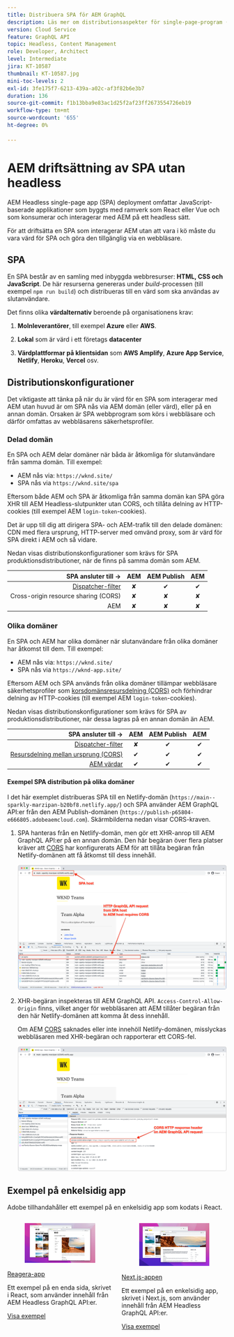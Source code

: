 ```yaml
---
title: Distribuera SPA för AEM GraphQL
description: Läs mer om distributionsaspekter för single-page-program (SPA) AEM Headless-distributioner.
version: Cloud Service
feature: GraphQL API
topic: Headless, Content Management
role: Developer, Architect
level: Intermediate
jira: KT-10587
thumbnail: KT-10587.jpg
mini-toc-levels: 2
exl-id: 3fe175f7-6213-439a-a02c-af3f82b6e3b7
duration: 136
source-git-commit: f1b13bba9e83ac1d25f2af23ff2673554726eb19
workflow-type: tm+mt
source-wordcount: '655'
ht-degree: 0%

---
```


# AEM driftsättning av SPA utan headless

AEM Headless single-page app (SPA) deployment omfattar JavaScript-baserade applikationer som byggts med ramverk som React eller Vue och som konsumerar och interagerar med AEM på ett headless sätt.

För att driftsätta en SPA som interagerar AEM utan att vara i kö måste du vara värd för SPA och göra den tillgänglig via en webbläsare.

## SPA

En SPA består av en samling med inbyggda webbresurser: **HTML, CSS och JavaScript**. De här resurserna genereras under _build_-processen (till exempel `npm run build`) och distribueras till en värd som ska användas av slutanvändare.

Det finns olika **värdalternativ** beroende på organisationens krav:

1. **Molnleverantörer**, till exempel **Azure** eller **AWS**.

2. **Lokal** som är värd i ett företags **datacenter**

3. **Värdplattformar på klientsidan** som **AWS Amplify**, **Azure App Service**, **Netlify**, **Heroku**, **Vercel** osv.

## Distributionskonfigurationer

Det viktigaste att tänka på när du är värd för en SPA som interagerar med AEM utan huvud är om SPA nås via AEM domän (eller värd), eller på en annan domän.  Orsaken är SPA webbprogram som körs i webbläsare och därför omfattas av webbläsarens säkerhetsprofiler.

### Delad domän

En SPA och AEM delar domäner när båda är åtkomliga för slutanvändare från samma domän. Till exempel:

+ AEM nås via: `https://wknd.site/`
+ SPA nås via `https://wknd.site/spa`

Eftersom både AEM och SPA är åtkomliga från samma domän kan SPA göra XHR till AEM Headless-slutpunkter utan CORS, och tillåta delning av HTTP-cookies (till exempel AEM `login-token`-cookies).

Det är upp till dig att dirigera SPA- och AEM-trafik till den delade domänen: CDN med flera ursprung, HTTP-server med omvänd proxy, som är värd för SPA direkt i AEM och så vidare.

Nedan visas distributionskonfigurationer som krävs för SPA produktionsdistributioner, när de finns på samma domän som AEM.

| SPA ansluter till → | AEM | AEM Publish | AEM |
|---------------------------------------------------:|:----------:|:-----------:|:-----------:|
| [Dispatcher-filter](./configurations/dispatcher-filters.md) | ✘ | ✔ | ✔ |
| Cross-origin resource sharing (CORS) | ✘ | ✘ | ✘ |
| AEM | ✘ | ✘ | ✘ |

### Olika domäner

En SPA och AEM har olika domäner när slutanvändare från olika domäner har åtkomst till dem. Till exempel:

+ AEM nås via: `https://wknd.site/`
+ SPA nås via `https://wknd-app.site/`

Eftersom AEM och SPA används från olika domäner tillämpar webbläsare säkerhetsprofiler som [korsdomänsresursdelning (CORS)](./configurations/cors.md) och förhindrar delning av HTTP-cookies (till exempel AEM `login-token`-cookies).

Nedan visas distributionskonfigurationer som krävs för SPA av produktionsdistributioner, när dessa lagras på en annan domän än AEM.

| SPA ansluter till → | AEM | AEM Publish | AEM |
|---------------------------------------------------:|:----------:|:-----------:|:-----------:|
| [Dispatcher-filter](./configurations/dispatcher-filters.md) | ✘ | ✔ | ✔ |
| [Resursdelning mellan ursprung (CORS)](./configurations/cors.md) | ✔ | ✔ | ✔ |
| [AEM värdar](./configurations/aem-hosts.md) | ✔ | ✔ | ✔ |

#### Exempel SPA distribution på olika domäner

I det här exemplet distribueras SPA till en Netlify-domän (`https://main--sparkly-marzipan-b20bf8.netlify.app/`) och SPA använder AEM GraphQL API:er från den AEM Publish-domänen (`https://publish-p65804-e666805.adobeaemcloud.com`). Skärmbilderna nedan visar CORS-kraven.

1. SPA hanteras från en Netlify-domän, men gör ett XHR-anrop till AEM GraphQL API:er på en annan domän. Den här begäran över flera platser kräver att [CORS](./configurations/cors.md) har konfigurerats AEM för att tillåta begäran från Netlify-domänen att få åtkomst till dess innehåll.

   ![SPA begäran från SPA och AEM ](assets/spa/cors-requirement.png)

2. XHR-begäran inspekteras till AEM GraphQL API. `Access-Control-Allow-Origin` finns, vilket anger för webbläsaren att AEM tillåter begäran från den här Netlify-domänen att komma åt dess innehåll.

   Om AEM [CORS](./configurations/cors.md) saknades eller inte innehöll Netlify-domänen, misslyckas webbläsaren med XHR-begäran och rapporterar ett CORS-fel.

   ![CORS-svarshuvud AEM GraphQL API](assets/spa/cors-response-headers.png)

## Exempel på enkelsidig app

Adobe tillhandahåller ett exempel på en enkelsidig app som kodats i React.

<div class="columns is-multiline">
<!-- React app -->
<div class="column is-half-tablet is-half-desktop is-one-third-widescreen" aria-label="React app" tabindex="0">
   <div class="card">
       <div class="card-image">
           <figure class="image is-16by9">
               <a href="../example-apps/react-app.md" title="Reagera-app" tabindex="-1">
                   <img class="is-bordered-r-small" src="../example-apps/assets/react-app/react-app-card.png" alt="Reagera-app">
               </a>
           </figure>
       </div>
       <div class="card-content is-padded-small">
           <div class="content">
               <p class="headline is-size-6 has-text-weight-bold"><a href="../example-apps/react-app.md" title="Reagera-app">Reagera-app</a></p>
               <p class="is-size-6">Ett exempel på en enda sida, skrivet i React, som använder innehåll från AEM Headless GraphQL API:er.</p>
               <a href="../example-apps/react-app.md" class="spectrum-Button spectrum-Button--outline spectrum-Button--primary spectrum-Button--sizeM">
                   <span class="spectrum-Button-label has-no-wrap has-text-weight-bold"> Visa exempel </span>
               </a>
           </div>
       </div>
   </div>
</div>
<!-- Next.js app -->
<div class="column is-half-tablet is-half-desktop is-one-third-widescreen" aria-label="Next.js app" tabindex="0">
   <div class="card">
       <div class="card-image">
           <figure class="image is-16by9">
               <a href="../example-apps/next-js.md" title="Next.js-appen" tabindex="-1">
                   <img class="is-bordered-r-small" src="../example-apps/assets/next-js/next-js-card.png" alt="Next.js-appen">
               </a>
           </figure>
       </div>
       <div class="card-content is-padded-small">
           <div class="content">
               <p class="headline is-size-6 has-text-weight-bold"><a href="../example-apps/next-js.md" title="Next.js-appen">Next.js-appen</a></p>
               <p class="is-size-6">Ett exempel på en enkelsidig app, skrivet i Next.js, som använder innehåll från AEM Headless GraphQL API:er.</p>
               <a href="../example-apps/next-js.md" class="spectrum-Button spectrum-Button--outline spectrum-Button--primary spectrum-Button--sizeM">
                   <span class="spectrum-Button-label has-no-wrap has-text-weight-bold"> Visa exempel </span>
               </a>
           </div>
       </div>
   </div>
</div>
</div>
